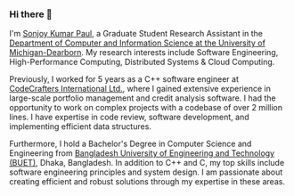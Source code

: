 ### Hi there 👋

<!--
**sonjoyp/sonjoyp** is a ✨ _special_ ✨ repository because its `README.md` (this file) appears on your GitHub profile.

Here are some ideas to get you started:

- 🔭 I’m currently working on ...
- 🌱 I’m currently learning ...
- 👯 I’m looking to collaborate on ...
- 🤔 I’m looking for help with ...
- 💬 Ask me about ...
- 📫 How to reach me: ...
- 😄 Pronouns: ...
- ⚡ Fun fact: ...
-->

I'm [Sonjoy Kumar Paul](https://www.linkedin.com/in/sonjoyp/), a Graduate Student Research Assistant in the [Department of Computer and Information Science at the University of Michigan-Dearborn](https://umdearborn.edu/cecs/departments/computer-and-information-science). My research interests include Software Engineering, High-Performance Computing, Distributed Systems & Cloud Computing.

Previously, I worked for 5 years as a C++ software engineer at [CodeCrafters International Ltd.](https://www.codecraftersintl.com/), where I gained extensive experience in large-scale portfolio management and credit analysis software. I had the opportunity to work on complex projects with a codebase of over 2 million lines. I have expertise in code review, software development, and implementing efficient data structures.

Furthermore, I hold a Bachelor's Degree in Computer Science and Engineering from [Bangladesh University of Engineering and Technology (BUET)](https://www.buet.ac.bd/), Dhaka, Bangladesh. In addition to C++ and C, my top skills include software engineering principles and system design. I am passionate about creating efficient and robust solutions through my expertise in these areas.
